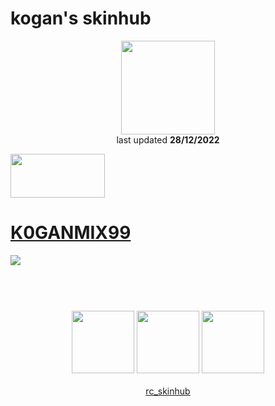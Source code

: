 # kogan's skinhub
<p align="center">
<a href="https://osu.ppy.sh/users/13030453">
  <img src="https://a.ppy.sh/13030453"  
       width="150"
       height="150"></a>
<br>
last updated <b>28/12/2022</b>
</p>

<a href="https://www.youtube.com/watch?v=kbbgypvGPgM">
<img src="https://i.imgur.com/uDyKiLi.png"
       width="151" 
       height="70"/></a>

# [K0GANMIX99](https://github.com/ryancranie/skinhub/raw/tyfh/player/kogan/K0GANMIX99.osk)
[![](https://i.imgur.com/GGx7z8Z.jpeg)](https://github.com/ryancranie/skinhub/raw/tyfh/player/kogan/K0GANMIX99.osk)

#
<p align="center">
  <br></br>
  <a href="https://www.twitch.tv/koganr">
  <img src="https://i.imgur.com/HM030lk.png" 
       width="100" 
       height="100"></a>
  <a href="https://www.youtube.com/channel/UCauPXBC8QNmGY3aY2WM0uHA">
  <img src="https://i.imgur.com/YWbDUUy.png"  
       width="100" 
       height="100"></a>
  <a href="https://twitter.com/k0gaN2947181780">
  <img src="https://i.imgur.com/PUQ5uWf.png" 
       width="100" 
       height="100"></a>
  <br></br>
  <a href="https://github.com/ryancranie/skinhub">rc_skinhub</a>
 </p>



